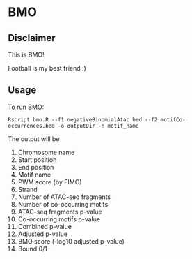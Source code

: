 # BMO
## Disclaimer
This is BMO!

Football is my best friend :)

## Usage
To run BMO:
```
Rscript bmo.R --f1 negativeBinomialAtac.bed --f2 motifCo-occurrences.bed -o outputDir -n motif_name
```
The output will be
1. Chromosome name
2. Start position
3. End position
4. Motif name
5. PWM score (by FIMO)
6. Strand
7. Number of ATAC-seq fragments
8. Number of co-occurring motifs
9. ATAC-seq fragments p-value
10. Co-occurring motifs p-value
11. Combined p-value
12. Adjusted p-value
13. BMO score (-log10 adjusted p-value)
14. Bound 0/1
